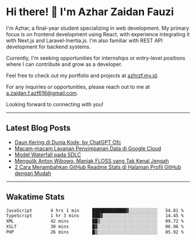 # Hi there! 👋 I'm Azhar Zaidan Fauzi

I'm Azhar, a final-year student specializing in web development. My primary focus is on frontend development using React, with experience integrating it with Next.js and Laravel-Inertia.js. I'm also familiar with REST API development for backend systems.

Currently, I'm seeking opportunities for internships or entry-level positions where I can contribute and grow as a developer.

Feel free to check out my portfolio and projects at [azhrzf.my.id](https://azhrzf.my.id/).

For any inquiries or opportunities, please reach out to me at [a.zaidan.f.azf616@gmail.com](mailto:a.zaidan.f.azf616@gmail.com).

Looking forward to connecting with you!

---
## Latest Blog Posts
<!-- BLOG-POST-LIST:START -->
- [Daun Kering di Dunia Kode, by ChatGPT Ofc](https://ziakode.com/nasibmu-programmer/)
- [Macam-macam Layanan Penyimpanan Data di Google Cloud](https://ziakode.com/layanan-penyimpanan-data-di-google-cloud/)
- [Model Waterfall pada SDLC](https://ziakode.com/model-waterfall-sdlc/)
- [Mengulik Anton Wibowo, Maniak FLOSS yang Tak Kenal Jengah](https://ziakode.com/anton-wibowo/)
- [2 Cara Menambahkan GitHub Readme Stats di Halaman Profil GitHub dengan Mudah](https://ziakode.com/menambahkan-github-readme-stats/)
<!-- BLOG-POST-LIST:END -->
---
## Wakatime Stats
<!--START_SECTION:waka-->

```txt
JavaScript       4 hrs 1 min     █████████████▓░░░░░░░░░░░   54.81 %
TypeScript       1 hr 3 mins     ███▓░░░░░░░░░░░░░░░░░░░░░   14.45 %
XML              42 mins         ██▒░░░░░░░░░░░░░░░░░░░░░░   09.72 %
XSLT             30 mins         █▓░░░░░░░░░░░░░░░░░░░░░░░   06.96 %
PHP              26 mins         █▒░░░░░░░░░░░░░░░░░░░░░░░   05.92 %
```

<!--END_SECTION:waka-->
